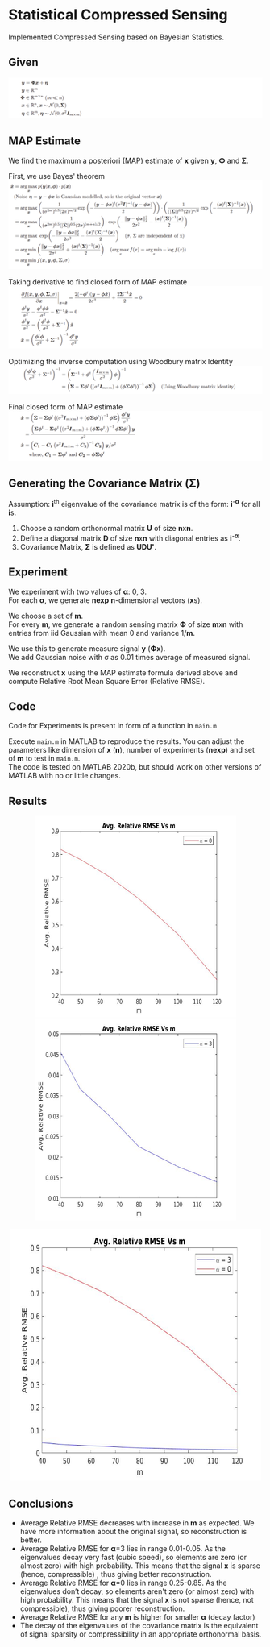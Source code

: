 # Statistical Compressed Sensing

Implemented Compressed Sensing based on Bayesian Statistics.

## Given

![](others/given.png)

## MAP Estimate

We find the maximum a posteriori (MAP) estimate of **x** given **y**, **Φ** and **Σ**.

First, we use Bayes' theorem  
![](others/map_arg.png)

Taking derivative to find closed form of MAP estimate  
![](others/map_derivative.png)

Optimizing the inverse computation using Woodbury matrix Identity  
![](others/optimize.png)

Final closed form of MAP estimate  
![](others/map_final.png)

## Generating the Covariance Matrix (Σ)

Assumption: **i**<sup>th</sup> eigenvalue of the covariance matrix is of the form: **i**<sup>-**α**</sup> for all **i**s.

1. Choose a random orthonormal matrix **U** of size **n**x**n**.
2. Define a diagonal matrix **D** of size **n**x**n** with diagonal entries as **i**<sup>-**α**</sup>.
3. Covariance Matrix, **Σ** is defined as **UDU'**.

## Experiment

We experiment with two values of **α**: 0, 3.  
For each **α**, we generate **nexp** **n**-dimensional vectors (**x**s).

We choose a set of **m**.  
For every **m**, we generate a random sensing matrix **Φ** of size **m**x**n** with entries from iid Gaussian with mean 0 and variance 1/**m**.

We use this to generate measure signal **y** (**Φx**).  
We add Gaussian noise with σ as 0.01 times average of measured signal.

We reconstruct **x** using the MAP estimate formula derived above and compute Relative Root Mean Square Error (Relative RMSE).

## Code

Code for Experiments is present in form of a function in `main.m`

Execute `main.m` in MATLAB to reproduce the results. You can adjust the parameters like dimension of **x** (**n**), number of experiments (**nexp**) and set of **m** to test in `main.m`.  
The code is tested on MATLAB 2020b, but should work on other versions of MATLAB with no or little changes.

## Results

<p align="center">
  <img src="plots/0.jpg" width="400" height="400"> <img src="plots/3.jpg" width="400" height="400">
</p>

<p align="center">
  <img src="plots/both.jpg" width="500" height="500">
</p>

## Conclusions

- Average Relative RMSE decreases with increase in **m** as expected. We have more information about the original signal, so reconstruction is better.
- Average Relative RMSE for **α**=3 lies in range 0.01-0.05. As the eigenvalues decay very fast (cubic speed), so elements are zero (or almost zero) with high probability. This means that the signal **x** is sparse (hence, compressible) , thus giving better reconstruction.
- Average Relative RMSE for **α**=0 lies in range 0.25-0.85. As the eigenvalues don’t decay, so elements aren't zero (or almost zero) with high probability. This means that the signal **x** is not sparse (hence, not compressible), thus giving poorer reconstruction.
- Average Relative RMSE for any **m** is higher for smaller **α** (decay factor)
- The decay of the eigenvalues of the covariance matrix is the equivalent of signal sparsity or compressibility in an appropriate orthonormal basis.

